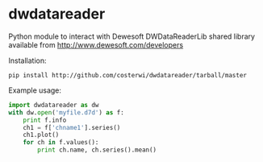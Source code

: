 dwdatareader
============

Python module to interact with Dewesoft DWDataReaderLib shared library
available from http://www.dewesoft.com/developers

Installation:
```
pip install http://github.com/costerwi/dwdatareader/tarball/master
```

Example usage:
```python
import dwdatareader as dw
with dw.open('myfile.d7d') as f:
    print f.info
    ch1 = f['chname1'].series()
    ch1.plot()
    for ch in f.values():
        print ch.name, ch.series().mean()
```
